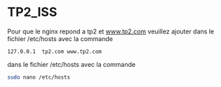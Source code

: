 # TP2_ISS 
Pour que le nginx repond a tp2 et www.tp2.com veuillez ajouter dans le fichier /etc/hosts avec la commande
```console 
127.0.0.1  tp2.com www.tp2.com
```
dans le fichier /etc/hosts avec la commande
```bash 
sudo nano /etc/hosts
```
